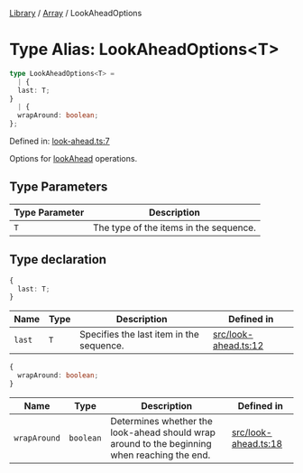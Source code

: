<!-- markdownlint-disable -->
<!-- cspell: disable -->
[Library](../index.md) / [Array](./index.md) / LookAheadOptions

# Type Alias: LookAheadOptions\<T\>

```ts
type LookAheadOptions<T> = 
  | {
  last: T;
}
  | {
  wrapAround: boolean;
};
```

Defined in: [look-ahead.ts:7](https://github.com/technobuddha/library/blob/main/src/look-ahead.ts#L7)

Options for [lookAhead](lookAhead.md) operations.

## Type Parameters

| Type Parameter | Description |
| ------ | ------ |
| `T` | The type of the items in the sequence. |

## Type declaration

```ts
{
  last: T;
}
```

| Name | Type | Description | Defined in |
| ------ | ------ | ------ | ------ |
| `last` | `T` | Specifies the last item in the sequence. | [src/look-ahead.ts:12](https://github.com/technobuddha/library/blob/main/src/look-ahead.ts#L12) |

```ts
{
  wrapAround: boolean;
}
```

| Name | Type | Description | Defined in |
| ------ | ------ | ------ | ------ |
| `wrapAround` | `boolean` | Determines whether the look-ahead should wrap around to the beginning when reaching the end. | [src/look-ahead.ts:18](https://github.com/technobuddha/library/blob/main/src/look-ahead.ts#L18) |

